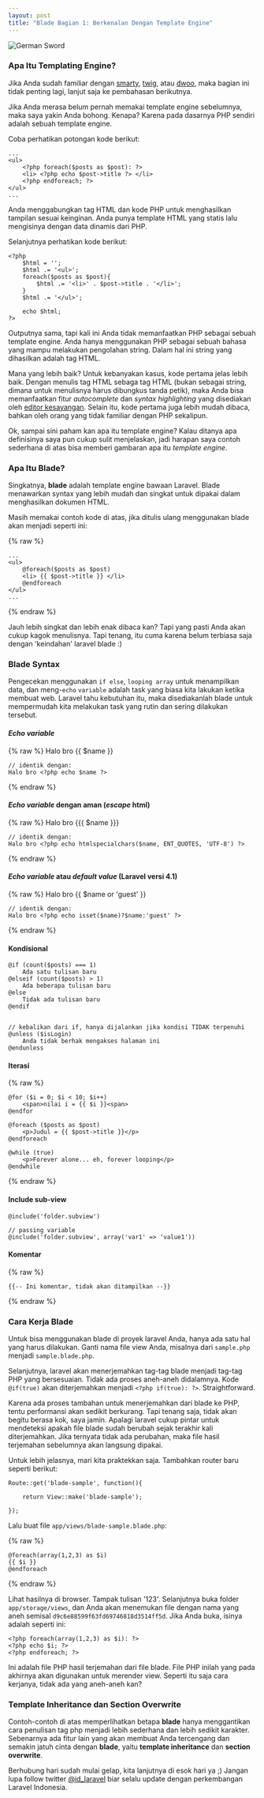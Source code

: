 ```yaml
---
layout: post
title: "Blade Bagian 1: Berkenalan Dengan Template Engine"
---
```


![German Sword](https://dl.dropboxusercontent.com/u/21271348/id-laravel.com/blade-bagian-1/german-sword.jpg)

### Apa Itu Templating Engine?
Jika Anda sudah familiar dengan [smarty](http://www.smarty.net/), [twig](http://twig.sensiolabs.org/), atau [dwoo](http://dwoo.org/), maka bagian ini tidak penting lagi, lanjut saja ke pembahasan berikutnya.

Jika Anda merasa belum pernah memakai template engine sebelumnya, maka saya yakin Anda bohong. Kenapa? Karena pada dasarnya PHP sendiri adalah sebuah template engine.

Coba perhatikan potongan kode berikut:

    ...
    <ul>
        <?php foreach($posts as $post): ?>
        <li> <?php echo $post->title ?> </li>
        <?php endforeach; ?>
    </ul>
    ...

Anda menggabungkan tag HTML dan kode PHP untuk menghasilkan tampilan sesuai keinginan. Anda punya template HTML yang statis lalu mengisinya dengan data dinamis dari PHP.

Selanjutnya perhatikan kode berikut:

    <?php
        $html = '';
        $html .= '<ul>';
        foreach($posts as $post){
            $html .= '<li>' . $post->title . '</li>';
        }
        $html .= '</ul>';

        echo $html;
    ?>

Outputnya sama, tapi kali ini Anda tidak memanfaatkan PHP sebagai sebuah template engine. Anda hanya menggunakan PHP sebagai sebuah bahasa yang mampu melakukan pengolahan string. Dalam hal ini string yang dihasilkan adalah tag HTML.

Mana yang lebih baik? Untuk kebanyakan kasus, kode pertama jelas lebih baik. Dengan menulis tag HTML sebaga tag HTML (bukan sebagai string, dimana untuk menulisnya harus dibungkus tanda petik), maka Anda bisa memanfaatkan fitur *autocomplete* dan *syntax highlighting* yang disediakan oleh [editor kesayangan](http://sublimetext.com). Selain itu, kode pertama juga lebih mudah dibaca, bahkan oleh orang yang tidak familiar dengan PHP sekalipun.

Ok, sampai sini paham kan apa itu template engine? Kalau ditanya apa definisinya saya pun cukup sulit menjelaskan, jadi harapan saya contoh sederhana di atas bisa memberi gambaran apa itu *template engine*.

### Apa Itu Blade?
Singkatnya, **blade** adalah template engine bawaan Laravel. Blade menawarkan syntax yang lebih mudah dan singkat untuk dipakai dalam menghasilkan dokumen HTML.

Masih memakai contoh kode di atas, jika ditulis ulang menggunakan blade akan menjadi seperti ini:

{% raw %}

    ...
    <ul>
        @foreach($posts as $post)
        <li> {{ $post->title }} </li>
        @endforeach
    </ul>
    ...

{% endraw %}

Jauh lebih singkat dan lebih enak dibaca kan? Tapi yang pasti Anda akan cukup kagok menulisnya. Tapi tenang, itu cuma karena belum terbiasa saja dengan 'keindahan' laravel blade :)

### Blade Syntax
Pengecekan menggunakan `if else`, `looping array` untuk menampilkan data, dan meng-`echo` `variable` adalah task yang biasa kita lakukan ketika membuat web. Laravel tahu kebutuhan itu, maka disediakanlah blade untuk mempermudah kita melakukan task yang rutin dan sering dilakukan tersebut.

#### *Echo variable*

{% raw %}
    Halo bro {{ $name }}

    // identik dengan:
    Halo bro <?php echo $name ?>
{% endraw %}

#### *Echo variable* dengan aman (*escape* html)

{% raw %}
    Halo bro {{{ $name }}}

    // identik dengan:
    Halo bro <?php echo htmlspecialchars($name, ENT_QUOTES, 'UTF-8') ?>
{% endraw %}

#### *Echo variable* atau *default value* (Laravel versi 4.1)

{% raw %}
    Halo bro {{ $name or 'guest' }}

    // identik dengan:
    Halo bro <?php echo isset($name)?$name:'guest' ?>
{% endraw %}

#### Kondisional

    @if (count($posts) === 1)
        Ada satu tulisan baru
    @elseif (count($posts) > 1)
        Ada beberapa tulisan baru
    @else
        Tidak ada tulisan baru
    @endif


    // kebalikan dari if, hanya dijalankan jika kondisi TIDAK terpenuhi
    @unless ($isLogin)
        Anda tidak berhak mengakses halaman ini
    @endunless

#### Iterasi

{% raw %}

    @for ($i = 0; $i < 10; $i++)
        <span>nilai i = {{ $i }}<span>
    @endfor

    @foreach ($posts as $post)
        <p>Judul = {{ $post->title }}</p>
    @endforeach

    @while (true)
        <p>Forever alone... eh, forever looping</p>
    @endwhile

{% endraw %}

#### Include sub-view

    @include('folder.subview')

    // passing variable
    @include('folder.subview', array('var1' => 'value1'))

#### Komentar

{% raw %}

    {{-- Ini komentar, tidak akan ditampilkan --}}

{% endraw %}

### Cara Kerja Blade
Untuk bisa menggunakan blade di proyek laravel Anda, hanya ada satu hal yang harus dilakukan. Ganti nama file view Anda, misalnya dari `sample.php` menjadi `sample.blade.php`.

Selanjutnya, laravel akan menerjemahkan tag-tag blade menjadi tag-tag PHP yang bersesuaian. Tidak ada proses aneh-aneh didalamnya. Kode `@if(true)` akan diterjemahkan menjadi `<?php if(true): ?>`. Straightforward.

Karena ada proses tambahan untuk menerjemahkan dari blade ke PHP, tentu performansi akan sedikit berkurang. Tapi tenang saja, tidak akan begitu berasa kok, saya jamin. Apalagi laravel cukup pintar untuk mendeteksi apakah file blade sudah berubah sejak terakhir kali diterjemahkan. Jika ternyata tidak ada perubahan, maka file hasil terjemahan sebelumnya akan langsung dipakai.

Untuk lebih jelasnya, mari kita praktekkan saja. Tambahkan router baru seperti berikut:

    Route::get('blade-sample', function(){

        return View::make('blade-sample');

    });

Lalu buat file `app/views/blade-sample.blade.php`:

{% raw %}

    @foreach(array(1,2,3) as $i)
    {{ $i }}
    @endforeach

{% endraw %}

Lihat hasilnya di browser. Tampak tulisan '123'. Selanjutnya buka folder `app/storage/views`, dan Anda akan menemukan file dengan nama yang aneh semisal `d9c6e88599f63fd69746818d3514ff5d`. Jika Anda buka, isinya adalah seperti ini:

    <?php foreach(array(1,2,3) as $i): ?>
    <?php echo $i; ?>
    <?php endforeach; ?>

Ini adalah file PHP hasil terjemahan dari file blade. File PHP inilah yang pada akhirnya akan digunakan untuk merender view. Seperti itu saja cara kerjanya, tidak ada yang aneh-aneh kan?

### Template Inheritance dan Section Overwrite
Contoh-contoh di atas memperlihatkan betapa **blade** hanya menggantikan cara penulisan tag php menjadi lebih sederhana dan lebih sedikit karakter. Sebenarnya ada fitur lain yang akan membuat Anda tercengang dan semakin jatuh cinta dengan **blade**, yaitu **template inheritance** dan **section overwrite**.

Berhubung hari sudah mulai gelap, kita lanjutnya di esok hari ya ;) Jangan lupa follow twitter [@id_laravel](http://twitter.com/id_laravel) biar selalu update dengan perkembangan Laravel Indonesia.
